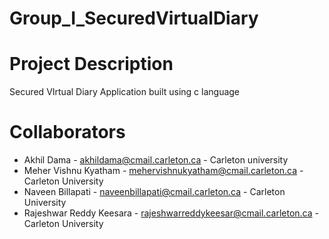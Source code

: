 # Group_I_SecuredVirtualDiary
# Project Description
Secured VIrtual Diary Application built using c language 

# Collaborators

- Akhil Dama - akhildama@cmail.carleton.ca - Carleton university
- Meher Vishnu Kyatham - mehervishnukyatham@cmail.carleton.ca - Carleton University
- Naveen Billapati - naveenbillapati@cmail.carleton.ca - Carleton University
- Rajeshwar Reddy Keesara - rajeshwarreddykeesar@cmail.carleton.ca - Carleton University






